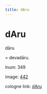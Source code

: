 ```yaml
---
title: dAru
---
```


# dAru

dāru  <div n="P" />= devadāru.

lnum: 349

image: [442](https://www.sanskrit-lexicon.uni-koeln.de/scans/csl-apidev/servepdf.php?dict=snp&page=442)

cologne link: [dAru](https://sanskrit-lexicon.uni-koeln.de/scans/csl-apidev/getword.php?dict=snp&key=dAru)


